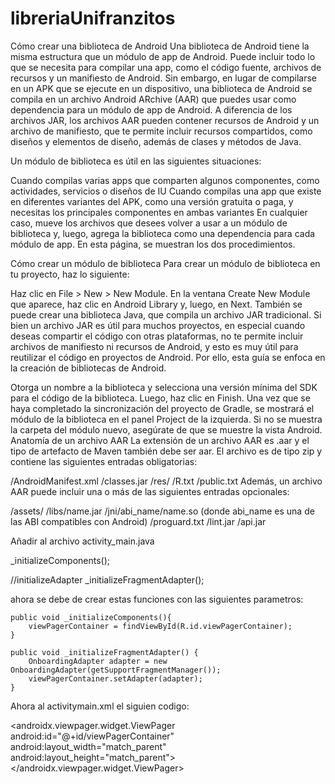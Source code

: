 # libreriaUnifranzitos
Cómo crear una biblioteca de Android
Una biblioteca de Android tiene la misma estructura que un módulo de app de Android. Puede incluir todo lo que se necesita para compilar una app, como el código fuente, archivos de recursos y un manifiesto de Android. Sin embargo, en lugar de compilarse en un APK que se ejecute en un dispositivo, una biblioteca de Android se compila en un archivo Android ARchive (AAR) que puedes usar como dependencia para un módulo de app de Android. A diferencia de los archivos JAR, los archivos AAR pueden contener recursos de Android y un archivo de manifiesto, que te permite incluir recursos compartidos, como diseños y elementos de diseño, además de clases y métodos de Java.

Un módulo de biblioteca es útil en las siguientes situaciones:

Cuando compilas varias apps que comparten algunos componentes, como actividades, servicios o diseños de IU
Cuando compilas una app que existe en diferentes variantes del APK, como una versión gratuita o paga, y necesitas los principales componentes en ambas variantes
En cualquier caso, mueve los archivos que desees volver a usar a un módulo de biblioteca y, luego, agrega la biblioteca como una dependencia para cada módulo de app. En esta página, se muestran los dos procedimientos.

Cómo crear un módulo de biblioteca
Para crear un módulo de biblioteca en tu proyecto, haz lo siguiente:

Haz clic en File > New > New Module.
En la ventana Create New Module que aparece, haz clic en Android Library y, luego, en Next.
También se puede crear una biblioteca Java, que compila un archivo JAR tradicional. Si bien un archivo JAR es útil para muchos proyectos, en especial cuando deseas compartir el código con otras plataformas, no te permite incluir archivos de manifiesto ni recursos de Android, y esto es muy útil para reutilizar el código en proyectos de Android. Por ello, esta guía se enfoca en la creación de bibliotecas de Android.

Otorga un nombre a la biblioteca y selecciona una versión mínima del SDK para el código de la biblioteca. Luego, haz clic en Finish.
Una vez que se haya completado la sincronización del proyecto de Gradle, se mostrará el módulo de la biblioteca en el panel Project de la izquierda. Si no se muestra la carpeta del módulo nuevo, asegúrate de que se muestre la vista Android.
Anatomía de un archivo AAR
La extensión de un archivo AAR es .aar y el tipo de artefacto de Maven también debe ser aar. El archivo es de tipo zip y contiene las siguientes entradas obligatorias:

/AndroidManifest.xml
/classes.jar
/res/
/R.txt
/public.txt
Además, un archivo AAR puede incluir una o más de las siguientes entradas opcionales:

/assets/
/libs/name.jar
/jni/abi_name/name.so (donde abi_name es una de las ABI compatibles con Android)
/proguard.txt
/lint.jar
/api.jar

Añadir al archivo activity_main.java

  _initializeComponents();

   //initializeAdapter
   _initializeFragmentAdapter();
   
   
   ahora se debe de crear estas funciones con las siguientes parametros:
   
   
    public void _initializeComponents(){
        viewPagerContainer = findViewById(R.id.viewPagerContainer);
    }

    public void _initializeFragmentAdapter() {
        OnboardingAdapter adapter = new OnboardingAdapter(getSupportFragmentManager());
        viewPagerContainer.setAdapter(adapter);
    }

Ahora al activitymain.xml el siguien codigo:

   <androidx.viewpager.widget.ViewPager
        android:id="@+id/viewPagerContainer"
        android:layout_width="match_parent"
        android:layout_height="match_parent">
    </androidx.viewpager.widget.ViewPager>


